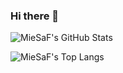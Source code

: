### Hi there 👋
![MieSaF's GitHub Stats](https://github-readme-stats.vercel.app/api?username=arontz&show_icons=true&theme=onedark&count_private=true)

![MieSaF's Top Langs](https://github-readme-stats.vercel.app/api/top-langs/?username=arontz&layout=compact&theme=dark&langs_count=8&exclude_repo=bookers-BE,ASL-Detection)
<!--
**arontz/arontz** is a ✨ _special_ ✨ repository because its `README.md` (this file) appears on your GitHub profile.

Here are some ideas to get you started:

- 🔭 I’m currently working on ...
- 🌱 I’m currently learning ...
- 👯 I’m looking to collaborate on ...
- 🤔 I’m looking for help with ...
- 💬 Ask me about ...
- 📫 How to reach me: ...
- 😄 Pronouns: ...
- ⚡ Fun fact: ...
-->
